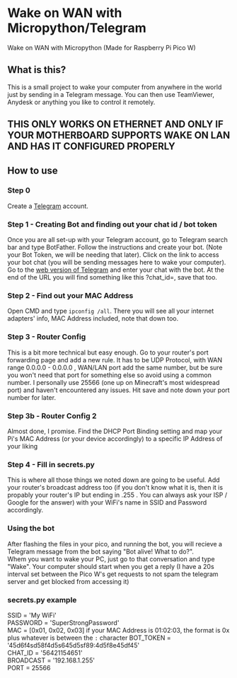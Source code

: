 # Wake on WAN with Micropython/Telegram
Wake on WAN with Micropython (Made for Raspberry Pi Pico W)

## What is this?

This is a small project to wake your computer from anywhere in the world just by sending in a Telegram message. You can then use TeamViewer, Anydesk or anything you like to control it remotely.

## THIS ONLY WORKS ON ETHERNET AND ONLY IF YOUR MOTHERBOARD SUPPORTS WAKE ON LAN AND HAS IT CONFIGURED PROPERLY

## How to use

### Step 0
Create a [Telegram](https://telegram.org/) account.

### Step 1 - Creating Bot and finding out your chat id / bot token
Once you are all set-up with your Telegram account, go to Telegram search bar and type BotFather. Follow the instructions and create your bot. (Note your Bot Token, we will be needing that later). Click on the link to access your bot chat (you will be sending messages here to wake your computer). Go to the [web version of Telegram](https://web.telegram.org) and enter your chat with the bot. At the end of the URL you will find something like this ?chat_id=<Special Number Here>, save that too.

### Step 2 - Find out your MAC Address
Open CMD and type ```ipconfig /all```. There you will see all your internet adapters' info, MAC Address included, note that down too.

### Step 3 - Router Config
This is a bit more technical but easy enough. Go to your router's port forwarding page and add a new rule. It has to be UDP Protocol, with WAN range 0.0.0.0 - 0.0.0.0 , WAN/LAN port add the same number, but be sure you won't need that port for something else so avoid using a common number. I personally use 25566 (one up on Minecraft's most widespread port) and haven't encountered any issues. Hit save and note down your port number for later.

### Step 3b - Router Config 2
Almost done, I promise. Find the DHCP Port Binding setting and map your Pi's MAC Address (or your device accordingly) to a specific IP Address of your liking

### Step 4 - Fill in secrets.py
This is where all those things we noted down are going to be useful. Add your router's broadcast address too (if you don't know what it is, then it is propably your router's IP but ending in .255 . You can always ask your ISP / Google for the answer) with your WiFi's name in SSID and Password accordingly.

### Using the bot
After flashing the files in your pico, and running the bot, you will recieve a Telegram message from the bot saying "Bot alive! What to do?".  
Whem you want to wake your PC, just go to that conversation and type "Wake". Your computer should start when you get a reply (I have a 20s interval set between the Pico W's get requests to not spam the telegram server and get blocked from accessing it) 
  
### secrets.py example 
SSID = 'My WiFi'  
PASSWORD = 'SuperStrongPassword'  
MAC = [0x01, 0x02, 0x03] if your MAC Address is 01:02:03, the format is 0x plus whatever is between the ```:``` character
BOT_TOKEN = '45d6f4sd58f4d5s645d5sf89:4d5f8e45df45'  
CHAT_ID = '56421154651'  
BROADCAST = '192.168.1.255'  
PORT = 25566  
